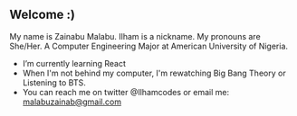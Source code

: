 ## Welcome :)
My name is Zainabu Malabu. Ilham is a nickname. My pronouns are She/Her. A Computer Engineering Major at American University of Nigeria.
- I’m currently learning React
- When I'm not behind my computer, I'm rewatching Big Bang Theory or Listening to BTS.
- You can reach me on twitter @Ilhamcodes or email me: malabuzainab@gmail.com


